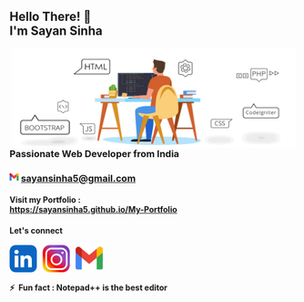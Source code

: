 <h2 align="left">Hello There! 👋 <br />I'm Sayan Sinha</h2>
<img align="right" src="images/website.gif" width="500" height="175" />

<h3 align="left">
  Passionate Web Developer from India
</h3>

<h3 align="left">
   <img src="images/logo/gmail.png" alt="sayansinha5" height="16" width="16" />
  <a href="mailto:sayansinha5@gmail.com">
  sayansinha5@gmail.com</a>
</h3>

<h4 align="left">
  Visit my Portfolio :
  <br />
  <a href="https://sayansinha5.github.io/My-Portfolio/">https://sayansinha5.github.io/My-Portfolio</a>
</h4>

<h4 align="left">
 Let's connect<br /><br />
<a href="https://linkedin.com/in/sayansinha5" target="blank"><img align="center" src="images/logo/linkedin.png" alt="Linked In" height="48" width="48" target="_blank" /></a>
  &nbsp;
<a href="https://instagram.com/mrsupermb" target="blank"><img align="center" src="images/logo/insta.png" alt="mrsupermb" height="48" width="48" target="_blank" /></a>
  &nbsp;
<a href="mailto:sayansinha5@gmail.com" target="blank"><img align="center" src="images/logo/gmail.png" alt="mrsupermb" height="48" width="48" target="_blank" /></a>
  <br /><br />
⚡ &nbsp;Fun fact : Notepad++ is the best editor<br />
</h4>

